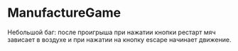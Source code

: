 # ManufactureGame
Небольшой баг: после проигрыша при нажатии кнопки рестарт мяч зависает в воздухе и при нажатии на кнопку escape начинает движение.
